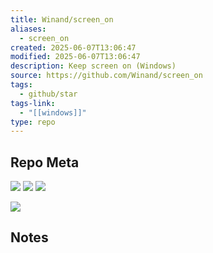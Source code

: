 ```yaml
---
title: Winand/screen_on
aliases:
  - screen_on
created: 2025-06-07T13:06:47
modified: 2025-06-07T13:06:47
description: Keep screen on (Windows)
source: https://github.com/Winand/screen_on
tags:
  - github/star
tags-link:
  - "[[windows]]"
type: repo
---
```

## Repo Meta

![](https://img.shields.io/github/stars/Winand/screen_on?style=for-the-badge&label=stars) ![](https://img.shields.io/github/repo-size/Winand/screen_on?style=for-the-badge&label=size) ![](https://img.shields.io/github/created-at/Winand/screen_on?style=for-the-badge&label=since)

[![](https://github-readme-stats.vercel.app/api/pin/?username=Winand&repo=screen_on&bg_color=00000000)](https://github.com/Winand/screen_on)

## Notes

